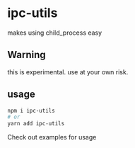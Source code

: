 # ipc-utils

makes using child_process easy

## Warning

this is experimental. use at your own risk.

## usage

```bash
npm i ipc-utils
# or
yarn add ipc-utils
```

Check out examples for usage
  